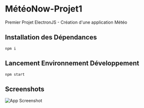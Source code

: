 # MétéoNow-Projet1
Premier Projet ElectronJS - Création d'une application Météo

## Installation des Dépendances
```npm i```

## Lancement Environnement Développement
```npm start```

## Screenshots

![App Screenshot](https://i.ibb.co/7yv0JFG/Screenshot-2024-12-18-at-08-29-48.png)
